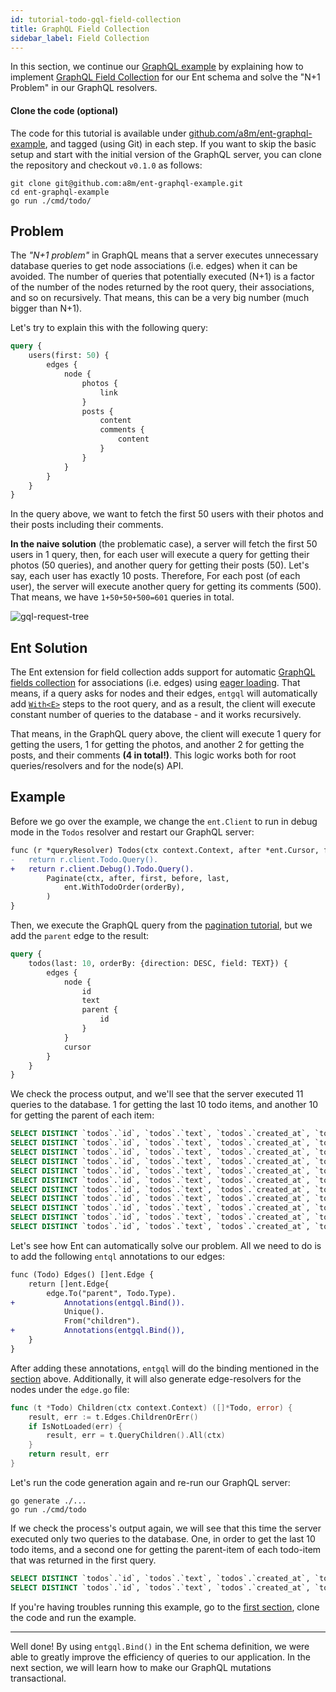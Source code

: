 ```yaml
---
id: tutorial-todo-gql-field-collection
title: GraphQL Field Collection
sidebar_label: Field Collection
---
```


In this section, we continue our [GraphQL example](tutorial-todo-gql.md) by explaining how to implement 
[GraphQL Field Collection](https://spec.graphql.org/June2018/#sec-Field-Collection) for our Ent schema and solve the
"N+1 Problem" in our GraphQL resolvers.

#### Clone the code (optional)

The code for this tutorial is available under [github.com/a8m/ent-graphql-example](https://github.com/a8m/ent-graphql-example),
and tagged (using Git) in each step. If you want to skip the basic setup and start with the initial version of the GraphQL
server, you can clone the repository and checkout `v0.1.0` as follows:

```console
git clone git@github.com:a8m/ent-graphql-example.git
cd ent-graphql-example 
go run ./cmd/todo/
```

## Problem

The *"N+1 problem"* in GraphQL means that a server executes unnecessary database queries to get node associations (i.e. edges)
when it can be avoided. The number of queries that potentially executed (N+1) is a factor of the number of the nodes returned
by the root query, their associations, and so on recursively. That means, this can be a very big number (much bigger than N+1).

Let's try to explain this with the following query:

```graphql
query {
    users(first: 50) {
        edges {
            node {
                photos {
                    link
                }
                posts {
                    content
                    comments {
                        content
                    }
                }
            }
        }
    }
}
```

In the query above, we want to fetch the first 50 users with their photos and their posts including their comments.

**In the naive solution** (the problematic case), a server will fetch the first 50 users in 1 query, then, for each user
will execute a query for getting their photos (50 queries), and another query for getting their posts (50). Let's say,
each user has exactly 10 posts. Therefore, For each post (of each user), the server will execute another query for getting
its comments (500). That means, we have `1+50+50+500=601` queries in total.

![gql-request-tree](https://entgo.io/assets/request-tree.png)

## Ent Solution

The Ent extension for field collection adds support for automatic [GraphQL fields collection](https://spec.graphql.org/June2018/#sec-Field-Collection)
for associations (i.e. edges) using [eager loading](eager-load.md). That means, if a query asks for nodes and their edges, 
`entgql` will automatically add [`With<E>`](eager-load.md#api) steps to the root query, and as a result, the client will
execute constant number of queries to the database - and it works recursively.

That means, in the GraphQL query above, the client will execute 1 query for getting the users, 1 for getting the photos,
and another 2 for getting the posts, and their comments **(4 in total!)**. This logic works both for root queries/resolvers
and for the node(s) API.

## Example

Before we go over the example, we change the `ent.Client` to run in debug mode in the `Todos` resolver and restart
our GraphQL server:

```diff
func (r *queryResolver) Todos(ctx context.Context, after *ent.Cursor, first *int, before *ent.Cursor, last *int, orderBy *ent.TodoOrder) (*ent.TodoConnection, error) {
-	return r.client.Todo.Query().
+	return r.client.Debug().Todo.Query().
		Paginate(ctx, after, first, before, last,
			ent.WithTodoOrder(orderBy),
		)
}
```

Then, we execute the GraphQL query from the [pagination tutorial](tutorial-todo-gql-paginate.md), but we add the
`parent` edge to the result:

```graphql
query {
    todos(last: 10, orderBy: {direction: DESC, field: TEXT}) {
        edges {
            node {
                id
                text
                parent {
                    id
                }
            }
            cursor
        }
    }
}
```

We check the process output, and we'll see that the server executed 11 queries to the database. 1 for getting the last
10 todo items, and another 10 for getting the parent of each item:

```sql
SELECT DISTINCT `todos`.`id`, `todos`.`text`, `todos`.`created_at`, `todos`.`status`, `todos`.`priority` FROM `todos` ORDER BY `id` ASC LIMIT 11
SELECT DISTINCT `todos`.`id`, `todos`.`text`, `todos`.`created_at`, `todos`.`status`, `todos`.`priority` FROM `todos` JOIN (SELECT `todo_parent` FROM `todos` WHERE `id` = ?) AS `t1` ON `todos`.`id` = `t1`.`todo_parent` LIMIT 2
SELECT DISTINCT `todos`.`id`, `todos`.`text`, `todos`.`created_at`, `todos`.`status`, `todos`.`priority` FROM `todos` JOIN (SELECT `todo_parent` FROM `todos` WHERE `id` = ?) AS `t1` ON `todos`.`id` = `t1`.`todo_parent` LIMIT 2
SELECT DISTINCT `todos`.`id`, `todos`.`text`, `todos`.`created_at`, `todos`.`status`, `todos`.`priority` FROM `todos` JOIN (SELECT `todo_parent` FROM `todos` WHERE `id` = ?) AS `t1` ON `todos`.`id` = `t1`.`todo_parent` LIMIT 2
SELECT DISTINCT `todos`.`id`, `todos`.`text`, `todos`.`created_at`, `todos`.`status`, `todos`.`priority` FROM `todos` JOIN (SELECT `todo_parent` FROM `todos` WHERE `id` = ?) AS `t1` ON `todos`.`id` = `t1`.`todo_parent` LIMIT 2
SELECT DISTINCT `todos`.`id`, `todos`.`text`, `todos`.`created_at`, `todos`.`status`, `todos`.`priority` FROM `todos` JOIN (SELECT `todo_parent` FROM `todos` WHERE `id` = ?) AS `t1` ON `todos`.`id` = `t1`.`todo_parent` LIMIT 2
SELECT DISTINCT `todos`.`id`, `todos`.`text`, `todos`.`created_at`, `todos`.`status`, `todos`.`priority` FROM `todos` JOIN (SELECT `todo_parent` FROM `todos` WHERE `id` = ?) AS `t1` ON `todos`.`id` = `t1`.`todo_parent` LIMIT 2
SELECT DISTINCT `todos`.`id`, `todos`.`text`, `todos`.`created_at`, `todos`.`status`, `todos`.`priority` FROM `todos` JOIN (SELECT `todo_parent` FROM `todos` WHERE `id` = ?) AS `t1` ON `todos`.`id` = `t1`.`todo_parent` LIMIT 2
SELECT DISTINCT `todos`.`id`, `todos`.`text`, `todos`.`created_at`, `todos`.`status`, `todos`.`priority` FROM `todos` JOIN (SELECT `todo_parent` FROM `todos` WHERE `id` = ?) AS `t1` ON `todos`.`id` = `t1`.`todo_parent` LIMIT 2
SELECT DISTINCT `todos`.`id`, `todos`.`text`, `todos`.`created_at`, `todos`.`status`, `todos`.`priority` FROM `todos` JOIN (SELECT `todo_parent` FROM `todos` WHERE `id` = ?) AS `t1` ON `todos`.`id` = `t1`.`todo_parent` LIMIT 2
SELECT DISTINCT `todos`.`id`, `todos`.`text`, `todos`.`created_at`, `todos`.`status`, `todos`.`priority` FROM `todos` JOIN (SELECT `todo_parent` FROM `todos` WHERE `id` = ?) AS `t1` ON `todos`.`id` = `t1`.`todo_parent` LIMIT 2
```

Let's see how Ent can automatically solve our problem. All we need to do is to add the following
`entql` annotations to our edges:

```diff
func (Todo) Edges() []ent.Edge {
	return []ent.Edge{
		edge.To("parent", Todo.Type).
+			Annotations(entgql.Bind()).
			Unique().
			From("children").
+			Annotations(entgql.Bind()),
	}
}
```

After adding these annotations, `entgql` will do the binding mentioned in the [section](#ent-solution) above. Additionally, it
will also generate edge-resolvers for the nodes under the `edge.go` file:

```go
func (t *Todo) Children(ctx context.Context) ([]*Todo, error) {
	result, err := t.Edges.ChildrenOrErr()
	if IsNotLoaded(err) {
		result, err = t.QueryChildren().All(ctx)
	}
	return result, err
}
```

Let's run the code generation again and re-run our GraphQL server:

```console
go generate ./...
go run ./cmd/todo
```

If we check the process's output again, we will see that this time the server executed only two queries to the database. One, in order to get the last 10 todo items, and a second one for getting the parent-item of each todo-item that was returned in the
first query.

```sql
SELECT DISTINCT `todos`.`id`, `todos`.`text`, `todos`.`created_at`, `todos`.`status`, `todos`.`priority`, `todos`.`todo_parent` FROM `todos` ORDER BY `id` DESC LIMIT 11
SELECT DISTINCT `todos`.`id`, `todos`.`text`, `todos`.`created_at`, `todos`.`status`, `todos`.`priority` FROM `todos` WHERE `todos`.`id` IN (?, ?, ?, ?, ?, ?, ?, ?, ?, ?, ?)
```

If you're having troubles running this example, go to the [first section](#clone-the-code-optional), clone the code
and run the example.

---

Well done! By using `entgql.Bind()` in the Ent schema definition, we were able to greatly improve the efficiency of
queries to our application. In the next section, we will learn how to make our GraphQL mutations transactional.
